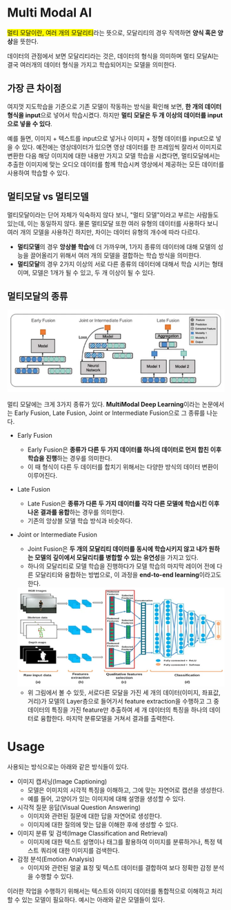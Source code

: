 # Multi Modal AI
<span style="background-color: #FFFB00;">멀티 모달이란, 여러 개의 모달리티</span>라는 뜻으로, 모달리티의 경우 직역하면 **양식 혹은 양상**을 뜻한다.

데이터의 관점에서 보면 모달리티라는 것은, 데이터의 형식을 의미하며 멀티 모달AI는 결국 여러개의 데이터 형식을 가지고 학습되어지는 모델을 의미한다.

## 가장 큰 차이점

여지껏 지도학습을 기준으로 기존 모델이 작동하는 방식을 확인해 보면, **한 개의 데이터 형식을 input**으로 넣어서 학습시켰다. 하지만 **멀티 모달은 두 개 이상의 데이터를 input으로 넣을 수 있다**.

예를 들면, 이미지 + 텍스트를 input으로 넣거나 이미지 + 정형 데이터를 input으로 넣을 수 있다. 예전에는 영상데이터가 있으면 영상 데이터를 한 프레임씩 잘라서 이미지로 변환한 다음 해당 이미지에 대한 내용만 가지고 모델 학습을 시켰다면, 멀티모달에서는 추출한 이미지에 맞는 오디오 데이터를 함께 학습시켜 영상에서 제공하는 모든 데이터를 사용하여 학습할 수 있다.

## 멀티모달 vs 멀티모델

멀티모달이라는 단어 자체가 익숙하지 않다 보니, "멀티 모델"이라고 부르는 사람들도 있는데, 이는 동일하지 않다. 물론 멀티모달 또한 여러 유형의 데이터를 사용하다 보니 여러 개의 모델을 사용하긴 하지만, 차이는 데이터 유형의 개수에 따라 다르다. 

- **멀티모델**의 경우 **앙상블 학습**에 더 가까우며, 1가지 종류의 데이터에 대해 모델의 성능을 끌어올리기 위해서 여러 개의 모델을 결합하는 학습 방식을 의미한다.
- **멀티모달**의 경우 2가지 이상의 서로 다른 종류의 데이터에 대해서 학습 시키는 형태이며, 모델은 1개가 될 수 있고, 두 개 이상이 될 수 있다.

## 멀티모달의 종류

<div align=center><img src=./image_for_markdown/multi_modal_cls.png></div>

멀티 모달에는 크게 3가지 종류가 있다. **MultiModal Deep Learning**이라는 논문에서는 Early Fusion, Late Fusion, Joint or Intermediate Fusion으로 그 종류를 나눈다.

- Early Fusion
    + Early Fusion은 **종류가 다른 두 가지 데이터를 하나의 데이터로 먼저 합친 이후 학습을 진행**하는 경우를 의미한다.
    + 이 때 형식이 다른 두 데이터를 합치기 위해서는 다양한 방식의 데이터 변환이 이루어진다.
- Late Fusion
    + Late Fusion은 **종류가 다른 두 가지 데이터를 각각 다른 모델에 학습시킨 이후 나온 결과를 융합**하는 경우를 의미한다.
    + 기존의 앙상블 모델 학습 방식과 비슷하다.
- Joint or Intermediate Fusion
    + Joint Fusion은 **두 개의 모달리티 데이터를 동시에 학습시키지 않고 내가 원하는 모델의 깊이에서 모달리티를 병합할 수 있는 유연성**을 가지고 있다.
    + 하나의 모달리티로 모델 학습을 진행하다가 모델 학습의 마지막 레이어 전에 다른 모달리티와 융합하는 방법으로, 이 과정을 **end-to-end learning**이라고도 한다.

    <div align=center><img src=./image_for_markdown/joint_fusion.png></div> 

    + 위 그림에서 볼 수 있듯, 서로다른 모달을 가진 세 개의 데이터(이미지, 좌표값, 거리)가 모델의 Layer층으로 들어가서 feature extraction을 수행하고 그 중 데이터의 특징을 가진 feature만 추출하여 세 개 데이터의 특징을 하나의 데이터로 융합한다. 마지막 분류모델을 거쳐서 결과를 출력한다.

# Usage
사용되는 방식으로는 아래와 같은 방식들이 있다.

- 이미지 캡셔닝(Image Captioning)
    + 모델은 이미지의 시각적 특징을 이해하고, 그에 맞는 자연어로 캡션을 생성한다.
    + 예를 들어, 고양이가 있는 이미지에 대해 설명을 생성할 수 있다.
- 시각적 질문 응답(Visual Question Answering)
    + 이미지와 관련된 질문에 대한 답을 자연어로 생성한다.
    + 이미지에 대한 질의에 맞는 답을 이해한 후에 생성할 수 있다.
- 이미지 분류 및 검색(Image Classification and Retrieval)
    + 이미지에 대한 텍스트 설명이나 태그를 활용하여 이미지를 분류하거나, 특정 텍스트 쿼리에 대한 이미지를 검색한다.
- 감정 분석(Emotion Analysis)
    + 이미지와 관련된 얼굴 표정 및 텍스트 데이터를 결합하여 보다 정확한 감정 분석을 수행할 수 있다.

이러한 작업을 수행하기 위해서는 텍스트와 이미지 데이터를 통합적으로 이해하고 처리할 수 있는 모델이 필요하다. 예시는 아래와 같은 모델들이 있다.